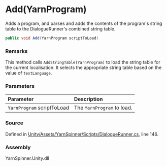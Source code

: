 # Add\(YarnProgram\)

Adds a program, and parses and adds the contents of the program's string table to the DialogueRunner's combined string table.

```csharp
public void Add(YarnProgram scriptToLoad)
```

### Remarks

This method calls `AddStringTable(YarnProgram)` to load the string table for the current localisation. It selects the appropriate string table based on the value of `textLanguage`.

### Parameters

| Parameter | Description |
| :--- | :--- |
| `YarnProgram` scriptToLoad | The `YarnProgram` to load. |

### Source

Defined in [Unity/Assets/YarnSpinner/Scripts/DialogueRunner.cs](https://github.com/YarnSpinnerTool/YarnSpinner/blob/develop/Unity/Assets/YarnSpinner/Scripts/DialogueRunner.cs#L146), line 146.

### Assembly 

YarnSpinner.Unity.dll



